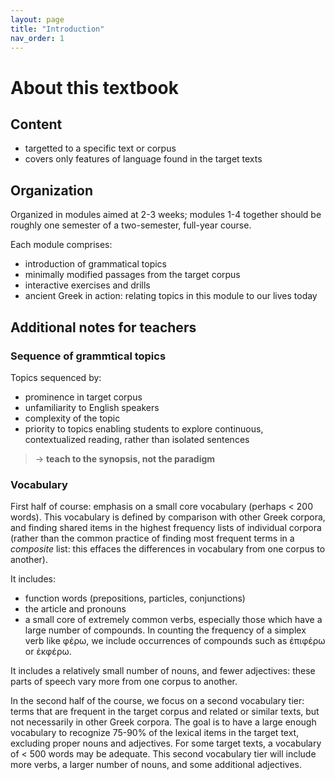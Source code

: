 ```yaml
---
layout: page
title: "Introduction"
nav_order: 1
---
```


# About this textbook

## Content

- targetted to a specific text or corpus
- covers only features of language found in the target texts

## Organization

Organized in modules aimed at 2-3 weeks; modules 1-4 together should be roughly one semester of a two-semester, full-year course.


Each module comprises:

- introduction of grammatical topics
- minimally modified passages from the target corpus
- interactive exercises and drills
- ancient Greek in action: relating topics in this module to our lives today



## Additional notes for teachers


### Sequence of grammtical topics

Topics sequenced by: 

- prominence in target corpus
- unfamiliarity to English speakers
- complexity of the topic 
- priority to topics enabling students to explore continuous, contextualized reading, rather than isolated sentences

> -> **teach to the synopsis, not the paradigm**

### Vocabulary

First half of course: emphasis on a small core vocabulary (perhaps < 200 words).  This vocabulary is defined by comparison with other Greek corpora, and finding shared items in the highest frequency lists of individual corpora (rather than the common practice of finding most frequent terms in a *composite* list:  this effaces the differences in vocabulary from one corpus to another).

It includes:

- function words (prepositions, particles, conjunctions)
- the article and pronouns
- a small core of extremely common verbs, especially those which have a large number of compounds.  In counting the frequency of a simplex verb like φέρω, we include occurrences of compounds such as ἐπιφέρω or ἐκφέρω.

It includes a relatively small number of nouns, and fewer adjectives:  these parts of speech vary more from one corpus to another.


In the second half of the course, we focus on a second vocabulary tier:  terms that are frequent in the target corpus and related or similar texts, but not necessarily in other Greek corpora.  The goal is to have a large enough vocabulary to recognize 75-90% of the lexical items in the target text, excluding proper nouns and adjectives.  For some target texts, a vocabulary of < 500 words may be adequate.  This second vocabulary tier will include more verbs, a larger number of nouns, and some additional adjectives.





